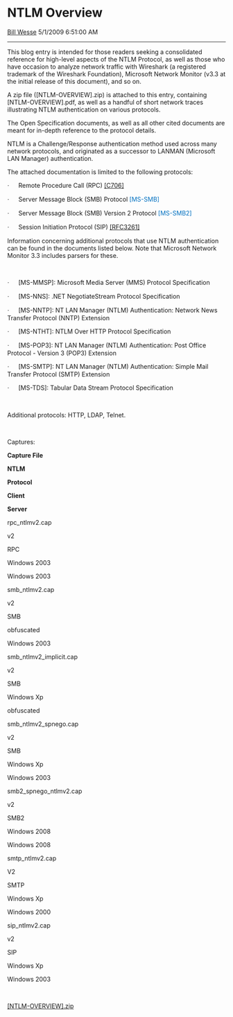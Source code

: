 <div id="page">

# NTLM Overview

[Bill Wesse](https://social.msdn.microsoft.com/profile/Bill%20Wesse)
5/1/2009 6:51:00 AM

-----

<div id="content">

This blog entry is intended for those readers seeking a consolidated
reference for high-level aspects of the NTLM Protocol, as well as those
who have occasion to analyze network traffic with Wireshark (a
registered trademark of the Wireshark Foundation), Microsoft Network
Monitor (v3.3 at the initial release of this document), and so on.

A zip file (\[NTLM-OVERVIEW\].zip) is attached to this entry, containing
\[NTLM-OVERVIEW\].pdf, as well as a handful of short network traces
illustrating NTLM authentication on various protocols.

The Open Specification documents, as well as all other cited documents
are meant for in-depth reference to the protocol details.

NTLM is a Challenge/Response authentication method used across many
network protocols, and originated as a successor to LANMAN (Microsoft
LAN Manager) authentication.

The attached documentation is limited to the following
protocols:

<span style="FONT-FAMILY: Symbol; mso-fareast-font-family: Symbol; mso-bidi-font-family: Symbol"><span style="mso-list: Ignore">·<span style="FONT: 7pt &#39;Times New Roman&#39;">        
</span></span></span>Remote Procedure Call (RPC)
[\[C706\]](http://www.opengroup.org/public/pubs/catalog/c706.htm)

<span style="FONT-FAMILY: Symbol; mso-fareast-font-family: Symbol; mso-bidi-font-family: Symbol"><span style="mso-list: Ignore">·<span style="FONT: 7pt &#39;Times New Roman&#39;">        
</span></span></span>Server Message Block (SMB) Protocol
<span style="COLOR: #0070c0">\[MS-SMB\]</span>

<span style="FONT-FAMILY: Symbol; mso-fareast-font-family: Symbol; mso-bidi-font-family: Symbol"><span style="mso-list: Ignore">·<span style="FONT: 7pt &#39;Times New Roman&#39;">        
</span></span></span>Server Message Block (SMB) Version 2 Protocol
<span style="COLOR: #0070c0">\[MS-SMB2\]</span>

<span style="FONT-FAMILY: Symbol; mso-fareast-font-family: Symbol; mso-bidi-font-family: Symbol"><span style="mso-list: Ignore">·<span style="FONT: 7pt &#39;Times New Roman&#39;">        
</span></span></span>Session Initiation Protocol (SIP)
[\[RFC3261\]](http://www.ietf.org/rfc/rfc3261.txt)

Information concerning additional protocols that use NTLM authentication
can be found in the documents listed below. Note that Microsoft Network
Monitor 3.3 includes parsers for
these.

 

<span style="FONT-FAMILY: Symbol; mso-fareast-font-family: Symbol; mso-bidi-font-family: Symbol"><span style="mso-list: Ignore">·<span style="FONT: 7pt &#39;Times New Roman&#39;">        
</span></span></span>\[MS-MMSP\]: Microsoft Media Server (MMS) Protocol
Specification

<span style="FONT-FAMILY: Symbol; mso-fareast-font-family: Symbol; mso-bidi-font-family: Symbol"><span style="mso-list: Ignore">·<span style="FONT: 7pt &#39;Times New Roman&#39;">        
</span></span></span>\[MS-NNS\]: .NET NegotiateStream Protocol
Specification

<span style="FONT-FAMILY: Symbol; mso-fareast-font-family: Symbol; mso-bidi-font-family: Symbol"><span style="mso-list: Ignore">·<span style="FONT: 7pt &#39;Times New Roman&#39;">        
</span></span></span>\[MS-NNTP\]: NT LAN Manager (NTLM) Authentication:
Network News Transfer Protocol (NNTP)
Extension

<span style="FONT-FAMILY: Symbol; mso-fareast-font-family: Symbol; mso-bidi-font-family: Symbol"><span style="mso-list: Ignore">·<span style="FONT: 7pt &#39;Times New Roman&#39;">        
</span></span></span>\[MS-NTHT\]: NTLM Over HTTP Protocol
Specification

<span style="FONT-FAMILY: Symbol; mso-fareast-font-family: Symbol; mso-bidi-font-family: Symbol"><span style="mso-list: Ignore">·<span style="FONT: 7pt &#39;Times New Roman&#39;">        
</span></span></span>\[MS-POP3\]: NT LAN Manager (NTLM) Authentication:
Post Office Protocol - Version 3 (POP3)
Extension

<span style="FONT-FAMILY: Symbol; mso-fareast-font-family: Symbol; mso-bidi-font-family: Symbol"><span style="mso-list: Ignore">·<span style="FONT: 7pt &#39;Times New Roman&#39;">        
</span></span></span>\[MS-SMTP\]: NT LAN Manager (NTLM) Authentication:
Simple Mail Transfer Protocol (SMTP)
Extension

<span style="FONT-FAMILY: Symbol; mso-fareast-font-family: Symbol; mso-bidi-font-family: Symbol"><span style="mso-list: Ignore">·<span style="FONT: 7pt &#39;Times New Roman&#39;">        
</span></span></span>\[MS-TDS\]: Tabular Data Stream Protocol
Specification

<span style="mso-spacerun: yes"></span> 

Additional protocols: HTTP, LDAP, Telnet.

 

Captures:

**Capture File**

</div>

</div>

**NTLM**

**Protocol**

**Client**

**Server**

rpc\_ntlmv2.cap

v2

RPC

Windows 2003

Windows 2003

smb\_ntlmv2.cap

v2

SMB

obfuscated

Windows 2003

smb\_ntlmv2\_implicit.cap

v2

SMB

Windows Xp

obfuscated

smb\_ntlmv2\_spnego.cap

v2

SMB

Windows Xp

Windows 2003

smb2\_spnego\_ntlmv2.cap

v2

SMB2

Windows 2008

Windows 2008

smtp\_ntlmv2.cap

V2

SMTP

Windows Xp

Windows 2000

sip\_ntlmv2.cap

v2

SIP

Windows Xp

Windows
2003

 

[\[NTLM-OVERVIEW\].zip](images/%5BNTLM-OVERVIEW%5D.zip)
